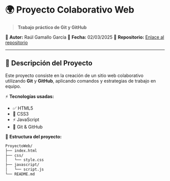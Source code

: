 # 🌍 Proyecto Colaborativo Web  
> **Trabajo práctico de Git y GitHub**  

📌 **Autor:** Raúl Gamallo García 
📅 **Fecha:** 02/03/2025
📁 **Repositorio:** [Enlace al repositorio](https://github.com/raulgamallo/FinalGit/tree/RaulGamalloGarcia)  

---

## 📖 Descripción del Proyecto  
Este proyecto consiste en la creación de un sitio web colaborativo utilizando **Git** y **GitHub**, aplicando comandos y estrategias de trabajo en equipo.  

⚡ **Tecnologías usadas:**  
- ✅ HTML5  
- 🎨 CSS3  
- ⚡ JavaScript  
- 🔀 Git & GitHub  

📂 **Estructura del proyecto:**  
```bash
ProyectoWeb/
├── index.html
├── css/
│   └── style.css
├── javascript/
│   └── script.js
└── README.md
